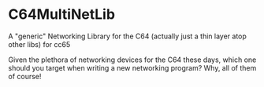 # C64MultiNetLib
A "generic" Networking Library for the C64 (actually just a thin layer atop other libs) for cc65

Given the plethora of networking devices for the C64 these days, which one should you target when writing a new networking program?  Why, all of them of course!
